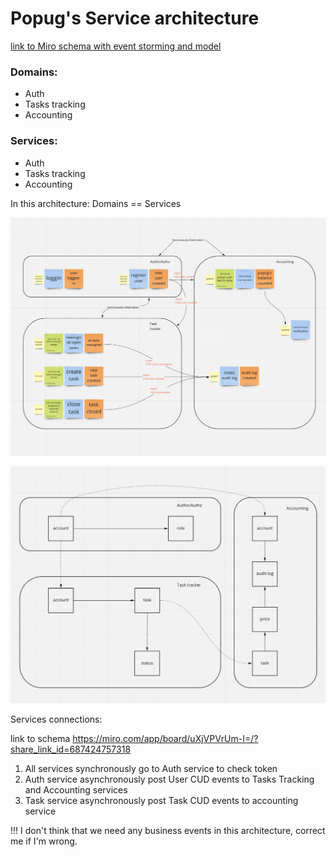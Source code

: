 # Popug's Service architecture

[link to Miro schema with event storming and model](https://miro.com/app/board/uXjVPVrUm-I=/?share_link_id=687424757318)

### Domains:
* Auth
* Tasks tracking
* Accounting

### Services:
* Auth
* Tasks tracking
* Accounting

In this architecture: Domains == Services

![](assets/event_storming.png)

![](assets/data_model.png)

Services connections:

link to schema https://miro.com/app/board/uXjVPVrUm-I=/?share_link_id=687424757318
1. All services synchronously go to Auth service to check token
2. Auth service asynchronously post User CUD events to Tasks Tracking and Accounting services
3. Task service asynchronously post Task CUD events to accounting service

!!! I don't think that we need any business events in this architecture, 
correct me if I'm wrong.
